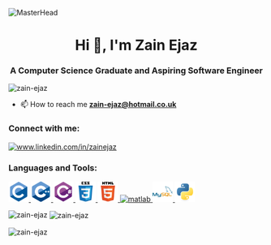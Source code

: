 ![MasterHead](https://i.imgur.com/1ZvVkDc.gif)

<h1 align="center">Hi 👋, I'm Zain Ejaz</h1>
<h3 align="center">A Computer Science Graduate and Aspiring Software Engineer</h3>

<p align="left"> <img src="https://komarev.com/ghpvc/?username=zain-ejaz&label=Profile%20views&color=0e75b6&style=flat" alt="zain-ejaz" /> </p>

- 📫 How to reach me **zain-ejaz@hotmail.co.uk**

<h3 align="left">Connect with me:</h3>
<p align="left">
<a href="https://www.linkedin.com/in/zainejaz/" target="blank"><img align="center" src="https://raw.githubusercontent.com/rahuldkjain/github-profile-readme-generator/master/src/images/icons/Social/linked-in-alt.svg" alt="www.linkedin.com/in/zainejaz" height="30" width="40" /></a>
</p>

<h3 align="left">Languages and Tools:</h3>
<p align="left"> <a href="https://www.cprogramming.com/" target="_blank" rel="noreferrer"> <img src="https://raw.githubusercontent.com/devicons/devicon/master/icons/c/c-original.svg" alt="c" width="40" height="40"/> </a> <a href="https://www.w3schools.com/cpp/" target="_blank" rel="noreferrer"> <img src="https://raw.githubusercontent.com/devicons/devicon/master/icons/cplusplus/cplusplus-original.svg" alt="cplusplus" width="40" height="40"/> </a> <a href="https://www.w3schools.com/cs/" target="_blank" rel="noreferrer"> <img src="https://raw.githubusercontent.com/devicons/devicon/master/icons/csharp/csharp-original.svg" alt="csharp" width="40" height="40"/> </a> <a href="https://www.w3schools.com/css/" target="_blank" rel="noreferrer"> <img src="https://raw.githubusercontent.com/devicons/devicon/master/icons/css3/css3-original-wordmark.svg" alt="css3" width="40" height="40"/> </a> <a href="https://www.w3.org/html/" target="_blank" rel="noreferrer"> <img src="https://raw.githubusercontent.com/devicons/devicon/master/icons/html5/html5-original-wordmark.svg" alt="html5" width="40" height="40"/> </a> <a href="https://www.mathworks.com/" target="_blank" rel="noreferrer"> <img src="https://upload.wikimedia.org/wikipedia/commons/2/21/Matlab_Logo.png" alt="matlab" width="40" height="40"/> </a> <a href="https://www.mysql.com/" target="_blank" rel="noreferrer"> <img src="https://raw.githubusercontent.com/devicons/devicon/master/icons/mysql/mysql-original-wordmark.svg" alt="mysql" width="40" height="40"/> </a> <a href="https://www.python.org" target="_blank" rel="noreferrer"> <img src="https://raw.githubusercontent.com/devicons/devicon/master/icons/python/python-original.svg" alt="python" width="40" height="40"/> </a> </p>

<p><img align="left" src="https://github-readme-stats.vercel.app/api/top-langs?username=zain-ejaz&exclude_repo=Kaggle-Notebooks&show_icons=true&locale=en&layout=compact" alt="zain-ejaz" /></p>

<p>&nbsp;<img align="center" src="https://github-readme-stats.vercel.app/api?username=zain-ejaz&show_icons=true&locale=en" alt="zain-ejaz" /></p>

<p><img align="center" src="https://github-readme-streak-stats.herokuapp.com/?user=zain-ejaz&" alt="zain-ejaz" /></p>
